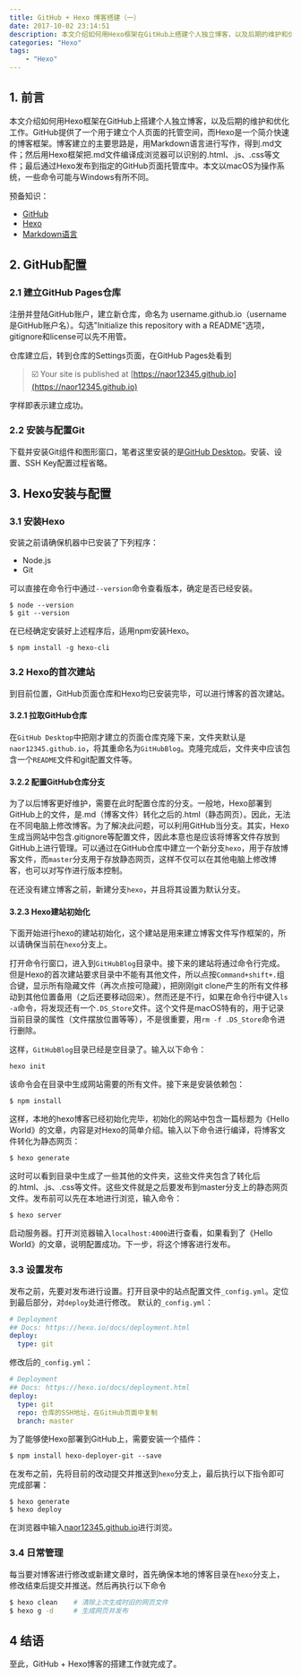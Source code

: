 ```yaml
---
title: GitHub + Hexo 博客搭建（一）
date: 2017-10-02 23:14:51
description: 本文介绍如何用Hexo框架在GitHub上搭建个人独立博客，以及后期的维护和优化工作
categories: "Hexo"
tags: 
    - "Hexo"
---
```


## 1. 前言
本文介绍如何用Hexo框架在GitHub上搭建个人独立博客，以及后期的维护和优化工作。GitHub提供了一个用于建立个人页面的托管空间，而Hexo是一个简介快速的博客框架。博客建立的主要思路是，用Markdown语言进行写作，得到.md文件；然后用Hexo框架把.md文件编译成浏览器可以识别的.html、.js、.css等文件；最后通过Hexo发布到指定的GitHub页面托管库中。本文以macOS为操作系统，一些命令可能与Windows有所不同。
<!-- more -->
预备知识：
* [GitHub](https://github.com)
* [Hexo](https://hexo.io/zh-cn/index.html)
* [Markdown语言](http://wowubuntu.com/markdown/)

## 2. GitHub配置
### 2.1 建立GitHub Pages仓库
注册并登陆GitHub账户，建立新仓库，命名为 username.github.io（username是GitHub账户名）。勾选"Initialize this repository with a README"选项，gitignore和license可以先不用管。

仓库建立后，转到仓库的Settings页面，在GitHub Pages处看到
> ☑️ Your site is published at [https://naor12345.github.io](https://naor12345.github.io)

字样即表示建立成功。

### 2.2 安装与配置Git
下载并安装Git组件和图形窗口，笔者这里安装的是[GitHub Desktop](https://desktop.github.com/)。安装、设置、SSH Key配置过程省略。

## 3. Hexo安装与配置
### 3.1 安装Hexo
安装之前请确保机器中已安装了下列程序：
* Node.js
* Git

可以直接在命令行中通过`--version`命令查看版本，确定是否已经安装。
```shell
$ node --version
$ git --version
```

在已经确定安装好上述程序后，适用npm安装Hexo。
```shell
$ npm install -g hexo-cli
```

### 3.2 Hexo的首次建站
到目前位置，GitHub页面仓库和Hexo均已安装完毕，可以进行博客的首次建站。

#### 3.2.1 拉取GitHub仓库
在`GitHub Desktop`中把刚才建立的页面仓库克隆下来，文件夹默认是`naor12345.github.io`，将其重命名为`GitHubBlog`。克隆完成后，文件夹中应该包含一个`README`文件和git配置文件等。

#### 3.2.2 配置GitHub仓库分支
为了以后博客更好维护，需要在此时配置仓库的分支。一般地，Hexo部署到GitHub上的文件，是.md（博客文件）转化之后的.html（静态网页）。因此，无法在不同电脑上修改博客。为了解决此问题，可以利用GitHub当分支。其实，Hexo生成当网站中包含.gitignore等配置文件，因此本意也是应该将博客文件存放到GitHub上进行管理。可以通过在GitHub仓库中建立一个新分支`hexo`，用于存放博客文件，而`master`分支用于存放静态网页，这样不仅可以在其他电脑上修改博客，也可以对写作进行版本控制。

在还没有建立博客之前，新建分支`hexo`，并且将其设置为默认分支。

#### 3.2.3 Hexo建站初始化
下面开始进行hexo的建站初始化，这个建站是用来建立博客文件写作框架的，所以请确保当前在`hexo`分支上。

打开命令行窗口，进入到`GitHubBlog`目录中。接下来的建站将通过命令行完成。但是Hexo的首次建站要求目录中不能有其他文件，所以点按`Command+shift+.`组合键，显示所有隐藏文件（再次点按可隐藏），把刚刚git clone产生的所有文件移动到其他位置备用（之后还要移动回来）。然而还是不行，如果在命令行中键入`ls -a`命令，将发现还有一个`.DS_Store`文件。这个文件是macOS特有的，用于记录当前目录的属性（文件摆放位置等等），不是很重要，用`rm -f .DS_Store`命令进行删除。

这样，`GitHubBlog`目录已经是空目录了。输入以下命令：
```shell
hexo init
```
该命令会在目录中生成网站需要的所有文件。接下来是安装依赖包：
```shell
$ npm install
```
这样，本地的hexo博客已经初始化完毕，初始化的网站中包含一篇标题为《Hello World》的文章，内容是对Hexo的简单介绍。输入以下命令进行编译，将博客文件转化为静态网页：
```shell
$ hexo generate
```
这时可以看到目录中生成了一些其他的文件夹，这些文件夹包含了转化后的.html、.js、.css等文件。这些文件就是之后要发布到master分支上的静态网页文件。发布前可以先在本地进行浏览，输入命令：
```shell
$ hexo server
```
启动服务器。打开浏览器输入`localhost:4000`进行查看，如果看到了《Hello World》的文章，说明配置成功。下一步，将这个博客进行发布。

### 3.3 设置发布
发布之前，先要对发布进行设置。打开目录中的站点配置文件`_config.yml`。定位到最后部分，对`deploy`处进行修改。
默认的`_config.yml`：
```yaml
# Deployment
## Docs: https://hexo.io/docs/deployment.html
deploy:
  type: git
```
修改后的`_config.yml`：
```yaml
# Deployment
## Docs: https://hexo.io/docs/deployment.html
deploy:
  type: git
  repo: 仓库的SSH地址，在GitHub页面中复制
  branch: master
```
为了能够使Hexo部署到GitHub上，需要安装一个插件：
```shell
$ npm install hexo-deployer-git --save
```
在发布之前，先将目前的改动提交并推送到`hexo`分支上，最后执行以下指令即可完成部署：
```shell
$ hexo generate
$ hexo deploy
```
在浏览器中输入[naor12345.github.io](naor12345.github.io)进行浏览。

### 3.4 日常管理
每当要对博客进行修改或新建文章时，首先确保本地的博客目录在`hexo`分支上，修改结束后提交并推送。然后再执行以下命令
```bash
$ hexo clean    # 清除上次生成时旧的网页文件
$ hexo g -d     # 生成网页并发布
```

## 4 结语
至此，GitHub + Hexo博客的搭建工作就完成了。
